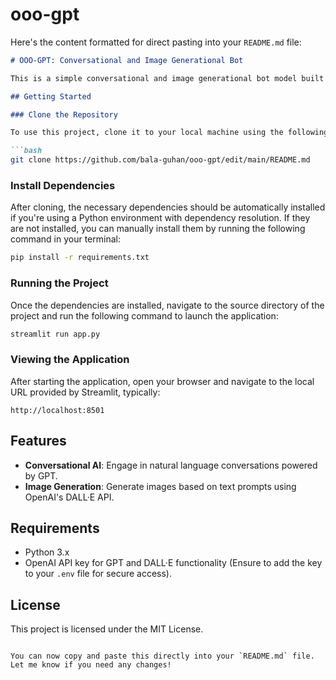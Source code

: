 # ooo-gpt

Here's the content formatted for direct pasting into your `README.md` file:

```markdown
# OOO-GPT: Conversational and Image Generational Bot

This is a simple conversational and image generational bot model built using GPT and DALL·E. It allows users to engage in conversational interactions and generate images based on text prompts. The project is built using Python and Streamlit for the web interface.

## Getting Started

### Clone the Repository

To use this project, clone it to your local machine using the following command:

```bash
git clone https://github.com/bala-guhan/ooo-gpt/edit/main/README.md
```

### Install Dependencies

After cloning, the necessary dependencies should be automatically installed if you're using a Python environment with dependency resolution. If they are not installed, you can manually install them by running the following command in your terminal:

```bash
pip install -r requirements.txt
```

### Running the Project

Once the dependencies are installed, navigate to the source directory of the project and run the following command to launch the application:

```bash
streamlit run app.py
```

### Viewing the Application

After starting the application, open your browser and navigate to the local URL provided by Streamlit, typically:

```
http://localhost:8501
```

## Features

- **Conversational AI**: Engage in natural language conversations powered by GPT.
- **Image Generation**: Generate images based on text prompts using OpenAI's DALL·E API.

## Requirements

- Python 3.x
- OpenAI API key for GPT and DALL·E functionality (Ensure to add the key to your `.env` file for secure access).

## License

This project is licensed under the MIT License.
```

You can now copy and paste this directly into your `README.md` file. Let me know if you need any changes!
